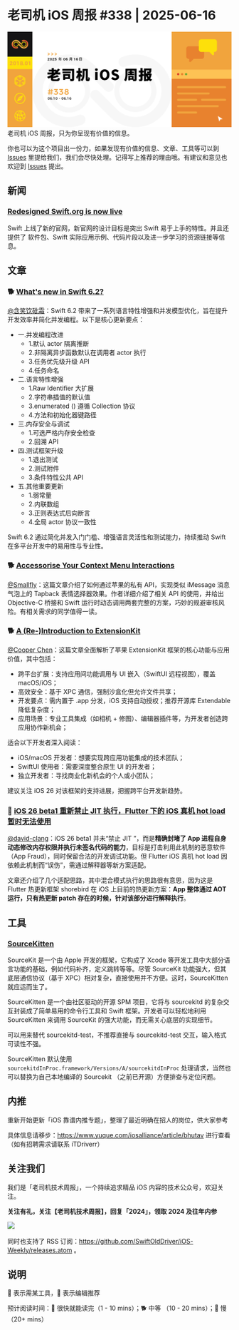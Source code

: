# 老司机 iOS 周报 #338 | 2025-06-16

![ios-weekly](https://github.com/SwiftOldDriver/iOS-Weekly/blob/master/assets/weekly-header/338.jpg?raw=true)
老司机 iOS 周报，只为你呈现有价值的信息。

你也可以为这个项目出一份力，如果发现有价值的信息、文章、工具等可以到 [Issues](https://github.com/SwiftOldDriver/iOS-Weekly/issues) 里提给我们，我们会尽快处理。记得写上推荐的理由哦。有建议和意见也欢迎到 [Issues](https://github.com/SwiftOldDriver/iOS-Weekly/issues) 提出。

## 新闻

### [Redesigned Swift.org is now live](https://www.swift.org/blog/redesigned-swift-org-is-now-live/)

Swift 上线了新的官网，新官网的设计目标是突出 Swift 易于上手的特性。并且还提供了 软件包、Swift 实际应用示例、代码片段以及进一步学习的资源链接等信息。

## 文章

### 🐕 [What's new in Swift 6.2?](https://www.hackingwithswift.com/articles/277/whats-new-in-swift-6-2)

[@含笑饮砒霜](https://weibo.com/chinafishnews/)：Swift 6.2 带来了一系列语言特性增强和并发模型优化，旨在提升开发效率并简化并发编程。以下是核心更新要点：
- 一.并发编程改进
	- 1.默认 actor 隔离推断
	- 2.非隔离异步函数默认在调用者 actor 执行
	- 3.任务优先级升级 API
	- 4.任务命名
- 二.语言特性增强
	- 1.Raw Identifier 大扩展
	- 2.字符串插值的默认值
	- 3.enumerated () 遵循 Collection 协议
	- 4.方法和初始化器键路径
- 三.内存安全与调试
	- 1.可选严格内存安全检查
	- 2.回溯 API
- 四.测试框架升级
	- 1.退出测试
	- 2.测试附件
	- 3.条件特性公共 API
- 五.其他重要更新
	- 1.弱常量
	- 2.内联数组
	- 3.正则表达式后向断言
	- 4.全局 actor 协议一致性

Swift 6.2 通过简化并发入门门槛、增强语言灵活性和测试能力，持续推动 Swift 在多平台开发中的易用性与专业性。

### 🐕 [Accessorise Your Context Menu Interactions](https://sebvidal.com/blog/accessorise-your-context-menu-interactions/)

[@Smallfly](https://github.com/iostalks)：这篇文章介绍了如何通过苹果的私有 API，实现类似 iMessage 消息气泡上的 Tapback 表情选择器效果。作者详细介绍了相关 API 的使用，并给出 Objective-C 桥接和 Swift 运行时动态调用两套完整的方案，巧妙的规避审核风险。有相关需求的同学值得一读。

### 🐕 [A (Re-)Introduction to ExtensionKit](https://www.massicotte.org/extensionkit-intro)

[@Cooper Chen](https://github.com/cjlcooper)：这篇文章全面解析了苹果 ExtensionKit 框架的核心功能与应用价值，其中包括：

- 跨平台扩展：支持应用间功能调用与 UI 嵌入（SwiftUI 远程视图），覆盖 macOS/iOS；
- 高效安全：基于 XPC 通信，强制沙盒化但允许文件共享；
- 开发要点：需内置于 .app 分发，iOS 支持自动授权；推荐开源库 Extendable 降低复杂度；
- 应用场景：专业工具集成（如相机 + 修图）、编辑器插件等，为开发者创造跨应用协作新机会；

适合以下开发者深入阅读：

- iOS/macOS 开发者：想要实现跨应用功能集成的技术团队；
- SwiftUI 使用者：需要深度整合原生 UI 的开发者；
- 独立开发者：寻找商业化新机会的个人或小团队；

建议关注 iOS 26 对该框架的支持进展，把握跨平台开发新趋势。

### 🐎 [iOS 26 beta1 重新禁止 JIT 执行，Flutter 下的 iOS 真机 hot load 暂时无法使用](https://mp.weixin.qq.com/s/KREg8100EKo3oemJZ6F36Q)

[@david-clang](https://github.com/david-clang)：iOS 26 beta1 并未“禁止 JIT ”，而是**精确封堵了 App 进程自身动态修改内存权限并执行未签名代码的能力**，目标是打击利用此机制的恶意软件（App Fraud），同时保留合法的开发调试功能。但 Flutter iOS 真机 hot load 因依赖此机制而“误伤”，需通过解释器等新方案适配。

文章还介绍了几个适配思路，其中混合模式执行的思路很有意思，因为这是 Flutter 热更新框架 shorebird 在 iOS 上目前的热更新方案：**App 整体通过 AOT 运行，只有热更新 patch 存在的时候，针对该部分进行解释执行**。

## 工具

### [SourceKitten](https://github.com/jpsim/SourceKitten)

SourceKit 是一个由 Apple 开发的框架，它构成了 Xcode 等开发工具中大部分语言功能的基础，例如代码补齐，定义跳转等等。尽管 SourceKit 功能强大，但其底层通信协议（基于 XPC）相对复杂，直接使用并不方便。这时，SourceKitten 就应运而生了。

SourceKitten 是一个由社区驱动的开源 SPM 项目，它将与 sourcekitd 的复杂交互封装成了简单易用的命令行工具和 Swift 框架。开发者可以轻松地利用 SourceKitten 来调用 SourceKit 的强大功能，而无需关心底层的实现细节。

可以用来替代 sourcekitd-test，不推荐直接与 sourcekitd-test 交互，输入格式可读性不强。

SourceKitten 默认使用 `sourcekitdInProc.framework/Versions/A/sourcekitdInProc` 处理请求，当然也可以替换为自己本地编译的 Sourcekit （之前已开源）方便排查与定位问题。

## 内推

重新开始更新「iOS 靠谱内推专题」，整理了最近明确在招人的岗位，供大家参考

具体信息请移步：https://www.yuque.com/iosalliance/article/bhutav 进行查看（如有招聘需求请联系 iTDriverr）

## 关注我们

我们是「老司机技术周报」，一个持续追求精品 iOS 内容的技术公众号，欢迎关注。

**关注有礼，关注【老司机技术周报】，回复「2024」，领取 2024 及往年内参**

![](https://github.com/SwiftOldDriver/iOS-Weekly/blob/master/assets/qrcode_for_wechat.jpg?raw=true)

同时也支持了 RSS 订阅：https://github.com/SwiftOldDriver/iOS-Weekly/releases.atom 。

## 说明

🚧 表示需某工具，🌟 表示编辑推荐

预计阅读时间：🐎 很快就能读完（1 - 10 mins）；🐕 中等 （10 - 20 mins）；🐢 慢（20+ mins）
